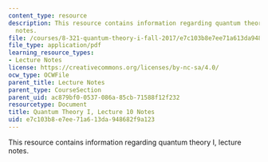```yaml
---
content_type: resource
description: This resource contains information regarding quantum theory I, lecture
  notes.
file: /courses/8-321-quantum-theory-i-fall-2017/e7c103b8e7ee71a613da948682f9a123_MIT8_321F17_lec10.pdf
file_type: application/pdf
learning_resource_types:
- Lecture Notes
license: https://creativecommons.org/licenses/by-nc-sa/4.0/
ocw_type: OCWFile
parent_title: Lecture Notes
parent_type: CourseSection
parent_uid: ac879bf0-0537-086a-85cb-71588f12f232
resourcetype: Document
title: Quantum Theory I, Lecture 10 Notes
uid: e7c103b8-e7ee-71a6-13da-948682f9a123
---
```

This resource contains information regarding quantum theory I, lecture notes.